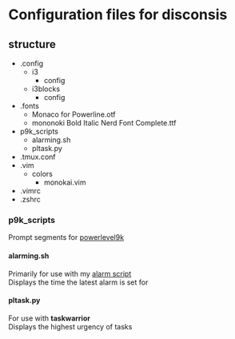 # Configuration files for disconsis

## structure
- .config
    - i3
        - config
    - i3blocks
        - config
- .fonts
    - Monaco for Powerline.otf
    - mononoki Bold Italic Nerd Font Complete.ttf
- p9k_scripts
    - alarming.sh
    - pltask.py
- .tmux.conf
- .vim
    - colors
        - monokai.vim
- .vimrc
- .zshrc

  
### p9k\_scripts  
Prompt segments for [powerlevel9k](https://github.com/bhilburn/powerlevel9k)  
#### alarming.sh  
Primarily for use with my [alarm script](https://github.com/disconsis/Utils)  
Displays the time the latest alarm is set for  
#### pltask.py  
For use with **taskwarrior**  
Displays the highest urgency of tasks  
